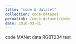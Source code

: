 ```yaml
---
title: "code & dataset"
collection: code-dataset
permalink: /code-dataset/code
date: 2016-03-01
---
```



code MANet
data RGBT234
test
